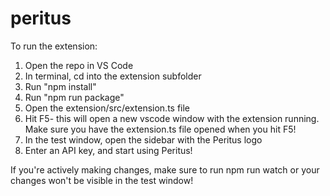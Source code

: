 # peritus

To run the extension:

1. Open the repo in VS Code
2. In terminal, cd into the extension subfolder
3. Run "npm install"
4. Run "npm run package"
5. Open the extension/src/extension.ts file
6. Hit F5- this will open a new vscode window with the extension running. 
Make sure you have the extension.ts file opened when you hit F5!
7. In the test window, open the sidebar with the Peritus logo
8. Enter an API key, and start using Peritus!

If you're actively making changes, make sure to run npm run watch or your changes won't be visible in the test window!